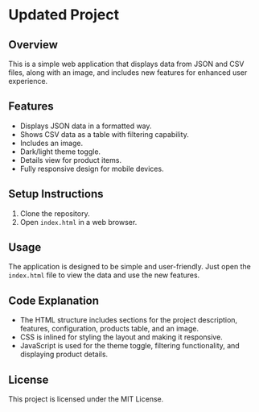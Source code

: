 # Updated Project

## Overview
This is a simple web application that displays data from JSON and CSV files, along with an image, and includes new features for enhanced user experience.

## Features
- Displays JSON data in a formatted way.
- Shows CSV data as a table with filtering capability.
- Includes an image.
- Dark/light theme toggle.
- Details view for product items.
- Fully responsive design for mobile devices.

## Setup Instructions
1. Clone the repository.
2. Open `index.html` in a web browser.

## Usage
The application is designed to be simple and user-friendly. Just open the `index.html` file to view the data and use the new features.

## Code Explanation
- The HTML structure includes sections for the project description, features, configuration, products table, and an image.
- CSS is inlined for styling the layout and making it responsive.
- JavaScript is used for the theme toggle, filtering functionality, and displaying product details.

## License
This project is licensed under the MIT License.